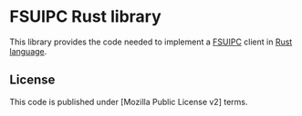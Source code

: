 # FSUIPC Rust library

This library provides the code needed to implement a [FSUIPC][1] client in
[Rust language][2].

## License

This code is published under [Mozilla Public License v2] terms.

[1]: http://www.schiratti.com/dowson.html
[2]: http://rust-lang.org/
[3]: https://www.mozilla.org/en-US/MPL/2.0/
